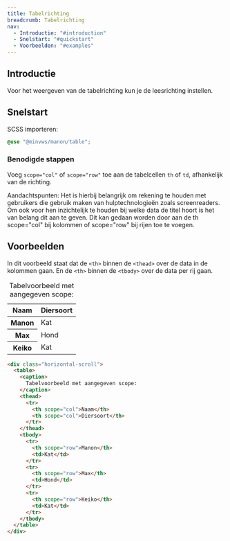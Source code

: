 ```yaml
---
title: Tabelrichting
breadcrumb: Tabelrichting
nav:
  - Introductie: "#introduction"
  - Snelstart: "#quickstart"
  - Voorbeelden: "#examples"
---
```


<h2 id="introduction">Introductie</h2>

Voor het weergeven van de tabelrichting kun je de leesrichting instellen.

<h2 id="quickstart">Snelstart</h2>

SCSS importeren:

```scss
@use "@minvws/manon/table";
```

### Benodigde stappen

Voeg `scope="col"` of `scope="row"` toe aan de tabelcellen `th` of `td`,
afhankelijk van de richting.

<p class="explanation">
  <span>Aandachtspunten:</span>
  Het is hierbij belangrijk om rekening te houden met gebruikers die gebruik maken van
  hulptechnologieën zoals screenreaders. Om ook voor hen inzichtelijk te houden bij welke
  data de titel hoort is het van belang dit aan te geven. Dit kan gedaan worden door aan
  de th scope="col" bij kolommen of scope="row" bij rijen toe te voegen.
</p>

<h2 id="examples">Voorbeelden</h2>

In dit voorbeeld staat dat de `<th>` binnen de `<thead>` over de data in de
kolommen gaan. En de `<th>` binnen de `<tbody>` over de data per rij gaan.

<div class="horizontal-scroll">
  <table>
    <caption> Tabelvoorbeeld met aangegeven scope: </caption>
    <thead>
      <tr>
        <th scope="col">Naam</th>
        <th scope="col">Diersoort</th>
      </tr>
    </thead>
    <tbody>
      <tr>
        <th scope="row">Manon</th>
        <td>Kat</td>
      </tr>
      <tr>
        <th scope="row">Max</th>
        <td>Hond</td>
      </tr>
      <tr>
        <th scope="row">Keiko</th>
        <td>Kat</td>
      </tr>
    </tbody>
  </table>
</div>

```html
<div class="horizontal-scroll">
  <table>
    <caption>
      Tabelvoorbeeld met aangegeven scope:
    </caption>
    <thead>
      <tr>
        <th scope="col">Naam</th>
        <th scope="col">Diersoort</th>
      </tr>
    </thead>
    <tbody>
      <tr>
        <th scope="row">Manon</th>
        <td>Kat</td>
      </tr>
      <tr>
        <th scope="row">Max</th>
        <td>Hond</td>
      </tr>
      <tr>
        <th scope="row">Keiko</th>
        <td>Kat</td>
      </tr>
    </tbody>
  </table>
</div>
```
